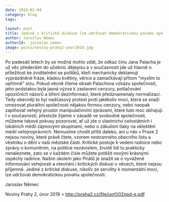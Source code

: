 ```yaml
---
date: 2019-02-04
category: blog
tags:
    
layout: post
title: Jedině z kritické diskuse lze udržovat demokratickou povahu společnosti  
author: Jaroslav Němec
authorId:  jaroslav.nemec
image: posts/noviny-prahy2-unor2019.jpg
---
```


Po padesáti letech by se možná mohlo zdát, že odkaz činu Jana Palacha je už věc především do učebnic dějepisu a v současnosti jde už hlavně o příležitost ke zviditelnění se politiků, kteří mechanicky deklamují vyprázdněné fráze, kladou květiny, věnce a zamačkávají přitom "myslím to upřímně" slzu. Pokud věcně čteme obsah Palachova vzkazu společnosti, jeho podstatou byla jasná výzva k zastavení cenzury, potlačování opozičních názorů a šíření dezinformací, které předznamenaly normalizaci. Tedy obecněji to byl nadčasový protest proti jakékoliv moci, která se snaží omezovat pluralitní společnost nějakou formou cenzury, nebo naopak zaplňovat veřejný prostor manipulativními zprávami, které tuto moc obhajují. I v současnosti, přestože žijeme v zásadě ve svobodné společnosti, můžeme takové pokusy pozorovat, ať už jde o vlastnictví celostátních i lokálních médií zájmovými skupinami, nebo o zákulisní tlaky na okleštění médií veřejnoprávních. Nemusíme chodit příliš daleko, ani u nás v Praze 2 nejsou noviny, které právě čtete, vzorem nestranného obecního listu a věstníku o dění v naší městské části. Kritické postoje k vedení radnice nebo zprávy o komunitním, na politice nezávislém, životě lidí tu prakticky nenaleznete, zato se v každém čísle můžete potěšit novými krásnými úspěchy radnice. Naším úkolem jako Pirátů je snažit se o vyvážené informování veřejnosti a otevírání i kritických diskusí o věcech, které nejsou příjemné. Jedině z kritické diskuse, nikoliv ze servility k momentální moci, lze udržovat demokratickou povahu společnosti. 

Jaroslav Němec


Noviny Prahy 2, únor 2019 > http://praha2.cz/file/uot1/02npd-e.pdf

